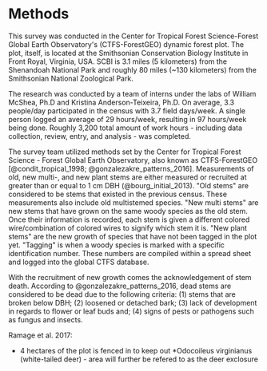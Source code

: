 # Methods

This survey was conducted in the Center for Tropical Forest Science-Forest Global Earth Observatory's (CTFS-ForestGEO) dynamic forest plot. The plot, itself, is located at the Smithsonian Conservation Biology Institute in Front Royal, Virginia, USA. SCBI is 3.1 miles (5 kilometers) from the Shenandoah National Park and roughly 80 miles (~130 kilometers) from the Smithsonian National Zoological Park.

The research was conducted by a team of interns under the labs of William McShea, Ph.D and Kristina Anderson-Teixeira, Ph.D. On average, 3.3 people/day participated in the census with 3.7 field days/week. A single person logged an average of 29 hours/week, resulting in 97 hours/week being done. Roughly 3,200 total amount of work hours - including data collection, review, entry, and analysis - was completed.

The survey team utilized methods set by the Center for Tropical Forest Science - Forest Global Earth Observatory, also known as CTFS-ForestGEO [@condit_tropical_1998; @gonzalezakre_patterns_2016]. Measurements of old, new multi-, and new plant stems are either measured or recruited at greater than or equal to 1 cm DBH (@bourg_initial_2013). "Old stems" are considered to be stems that existed in the previous census. These measurements also include old multistemed species. "New multi stems" are new stems that have grown on the same woody species as the old stem. Once their information is recorded, each stem is given a different colored wire/combination of colored wires to signify which stem it is. "New plant stems" are the new growth of species that have not been tagged in the plot yet. "Tagging" is when a woody species is marked with a specific identification number. These numbers are compiled within a spread sheet and logged into the global CTFS database.

With the recruitment of new growth comes the acknowledgement of stem death. According to @gonzalezakre_patterns_2016, dead stems are considered to be dead due to the following criteria: (1) stems that are broken below DBH; (2) loosened or detached bark; (3) lack of development in regards to flower or leaf buds and; (4) signs of pests or pathogens such as fungus and insects.

Ramage et al. 2017:
- 4 hectares of the plot is fenced in to keep out *Odocoileus virginianus (white-tailed deer) - area will further be refered to as the deer exclosure
